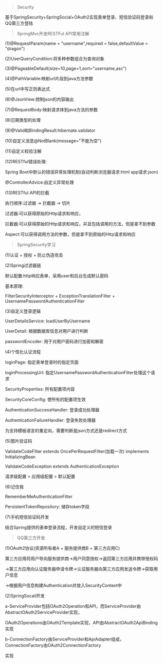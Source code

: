 >Security

基于SpringSecurity+SpringSocial+OAuth2实现表单登录、短信验证码登录和QQ第三方登陆

>SpringMvc开发RESTFul API常用注解

(1)@RequestParam(name = "username",required = false,defaultValue = "dragon")

(2)UserQueryCondition:将多种参数组合为查询对象

(3)@PageableDefault(size=10,page=1,sort="username,asc")

(4)@PathVariable:映射url片段到java方法参数

(5)在url中写正则表达式

(6)@JsonView:控制json的内容输出

(7)@RequestBody:映射请求体到java方法的参数

(8)日期类型的处理

(9)@Valid和BindingResult:hibernate.validator

(10)自定义消息@NotBlank(message="不能为空")

(11)自定义校验注解

(12)RESTful错误处理:

Spring Boot中默认的错误异常处理机制(自动判断浏览器请求:html app请求:json)

@ControllerAdvice:自定义异常处理

(13)RESTful API的拦截

执行顺序:过滤器 -> 拦截器 -> 切片

过滤器:可以获得原始的Http请求和响应，

拦截器:可以获得原始的Http请求和响应，并且包括调用的方法，但是拿不到参数

Aspect:可以获得调用方法的参数，但是拿不到原始的Http请求和响应


>SpringSecurity学习

(1)认证 + 授权 + 防止伪造攻击

(2)Spring过滤器链

默认配置:http响应表单，采用user和后台生成默认密码

基本原理:

FilterSecurityInterceptor + ExceptionTranslationFilter + UsernamePasswordAuthenticationFilter

(3)自定义登录逻辑

UserDetailsService: loadUserByUsername

UserDetail: 根据数据库信息对用户进行判断

passwordEncoder: 用于对用户密码进行加密和解密

(4)个性化认证流程

loginPage: 指定表单登录时的指定页面

loginProcessingUrl: 指定UsernamePasswordAuthenticationFilter处理这个请求

SecurityProperties: 所有配置项内容

SecurityCoreConfig: 使所有的配置项生效

AuthenticationSuccessHandler: 登录成功处理器

AuthenticationFailureHandler: 登录失败处理器

为支持模板语言的重定向，需要判断是json方式还是redirect方式

(5)图片验证码

ValidateCodeFilter extends OncePerRequestFilter(加载一次) implements InitializingBean

ValidateCodeException extends AuthenticationException

请求级配置 > 应用级配置 > 默认配置 

(6)记住我

RememberMeAuthenticationFilter

PersistentTokenRepository: 储存token字段

(7)手机短信验证码开发

结合Spring提供的表单登录流程，开发自定义的短信登录

>QQ第三方开发

(1)OAuth2协议(资源所有者A + 服务提供商B + 第三方应用C)

第三方应用将用户导向服务提供商->用户同意授权->返回第三方应用并携带授权码

->第三方应用向认证服务器申请令牌->认证服务器向第三方应用发送令牌->获取用户信息

->根据用户信息构建Authentication并放入SecurityContext中

(2)SpringSocail开发

a-ServiceProvider包括OAuth2Operation和API，而ServiceProvider由AbstractOAuth2ServiceProvider实现，

OAuth2Operations由OAuth2Template实现，API由AbstractOAuth2ApiBinding实现

b-ConnectionFactory由ServiceProvider和ApiAdapter组成，ConnectionFactory由OAuth2ConnectionFactory

实现
